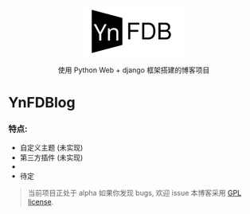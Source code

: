 <div align="center">
  <img src="https://github.com/Lonely-Leisure/YnFDBlog/blob/alpha/static/img/YNFDB.svg" alt="Xblog: fast and powerful!" width="200">
  <p>
    使用 Python Web + django 框架搭建的博客项目
  <p>
</div>

# YnFDBlog


### 特点:
- 自定义主题 (未实现)
- 第三方插件 (未实现)
- 
- 待定

> 当前项目正处于 alpha 
> 如果你发现 bugs, 欢迎 issue
> 本博客采用  [GPL license](http://www.gnu.org/licenses/gpl-faq.html).
